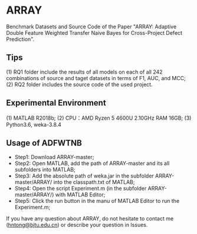 # ARRAY

Benchmark Datasets and Source Code of the Paper "ARRAY: Adaptive Double Feature Weighted Transfer Naive Bayes for Cross-Project Defect Prediction".

## Tips
(1) RQ1 folder include the results of all models on each of all 242 combinations of source and taget datasets in terms of F1, AUC, and MCC;
(2) RQ2 folder includes the source code of the used project.

## Experimental Environment
(1) MATLAB R2018b;
(2) CPU：AMD Ryzen 5 4600U 2.10GHz  RAM 16GB;
(3) Python3.6, weka-3.8.4

## Usage of ADFWTNB
- Step1: Download ARRAY-master;
- Step2: Open MATLAB, add the path of ARRAY-master and its all subfolders into MATLAB;
- Step3: Add the absolute path of weka.jar in the subfolder ARRAY-master/ARRAY/ into the classpath.txt of MATLAB;
- Step4: Open the script Experiment.m (in the subfolder ARRAY-master/ARRAY/) with MATLAB Editor;
- Step5: Click the run button in the manu of MATLAB Editor to run the Experiment.m; 


If you have any question about ARRAY, do not hesitate to contact me (hntong@bjtu.edu.cn) or describe your question in Issues.
